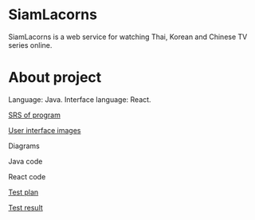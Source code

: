 # SiamLacorns
SiamLacorns is a web service for watching Thai, Korean and Chinese TV series online.

# About project
Language: Java.
Interface language: React.

[SRS of program](/Documentation/Requirements/SRS.md)

[User interface images](Documentation/Mockups)

Diagrams

Java code

React code

[Test plan]()

[Test result]()


